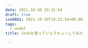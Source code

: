 ```yaml
---
date: 2021-10-30 19:31:54
draft: true
iso8601: 2021-10-30T19:31:54+09:00
tags:
  - undef
title: Jonkを使ってジョブキューしてみた

---
```


